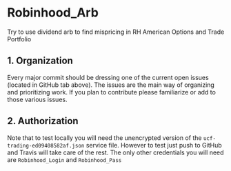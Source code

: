 # Robinhood_Arb
Try to use dividend arb to find mispricing in RH American Options and Trade Portfolio


## 1. Organization
Every major commit should be dressing one of the current open issues (located in GitHub tab above). The issues are the main way of organizing and prioritizing work. If you plan to contribute please familiarize or add to those various issues.

## 2. Authorization
Note that to test locally you will need the unencrypted version of the `ucf-trading-ed09408582af.json` service file. However to test just push to GitHub and Travis will take care of the rest.
The only other credentials you will need are `Robinhood_Login` and `Robinhood_Pass`


